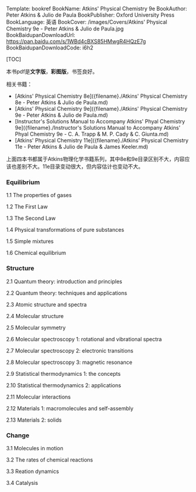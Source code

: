 Template: bookref
BookName: Atkins' Physical Chemistry 9e
BookAuthor: Peter Atkins & Julio de Paula
BookPublisher: Oxford University Press
BookLanguage: 英语
BookCover: /images/Covers/Atkins' Physical Chemistry 9e - Peter Atkins & Julio de Paula.jpg
BookBaidupanDownloadUrl: https://pan.baidu.com/s/1WBd4cBXS85HMwgR4HQzE7g  
BookBaidupanDownloadCode: i6h2

[TOC]

本书pdf是**文字版**，**彩图版**，书签良好。

相关书籍：

- [Atkins' Physical Chemistry 8e]({filename}./Atkins' Physical Chemistry 8e - Peter Atkins & Julio de Paula.md)
- [Atkins' Physical Chemistry 9e]({filename}./Atkins' Physical Chemistry 9e - Peter Atkins & Julio de Paula.md)
- [Instructor's Solutions Manual to Accompany Atkins' Phyal Chemistry 9e]({filename}./Instructor's Solutions Manual to Accompany Atkins' Phyal Chemistry 9e - C. A. Trapp & M. P. Cady & C. Giunta.md)
- [Atkins' Physical Chemistry 11e]({filename}./Atkins' Physical Chemistry 11e - Peter Atkins & Julio de Paula & James Keeler.md)

上面四本书都属于Atkins物理化学书籍系列，其中8e和9e目录区别不大，内容应该也差别不大。11e目录变动很大，但内容估计也变动不大。

### Equilibrium
1.1 The properties of gases

1.2 The First Law 

1.3 The Second Law 

1.4 Physical transformations of pure substances

1.5 Simple mixtures

1.6 Chemical equilibrium 

### Structure
2.1 Quantum theory: introduction and principles

2.2 Quantum theory: techniques and applications

2.3 Atomic structure and spectra

2.4 Molecular structure 

2.5 Molecular symmetry 

2.6 Molecular spectroscopy 1: rotational and vibrational spectra 

2.7 Molecular spectroscopy 2: electronic transitions 

2.8 Molecular spectroscopy 3: magnetic resonance 

2.9 Statistical thermodynamics 1: the concepts 

2.10 Statistical thermodynamics 2: applications 

2.11 Molecular interactions 

2.12 Materials 1: macromolecules and self-assembly 

2.13 Materials 2: solids 


### Change
3.1 Molecules in motion 

3.2 The rates of chemical reactions 

3.3 Reation dynamics 

3.4 Catalysis
